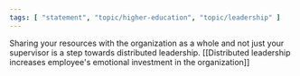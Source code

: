 ```yaml
---
tags: [ "statement", "topic/higher-education", "topic/leadership" ]
---
```

Sharing your resources with the organization as a whole and not just your supervisor is a step towards distributed leadership. [[Distributed leadership increases employee's emotional investment in the organization]]